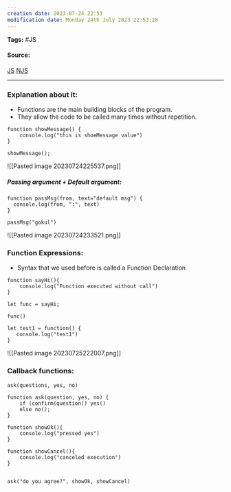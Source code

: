 ```yaml
---
creation date: 2023-07-24 22:53
modification date: Monday 24th July 2023 22:53:28
---
```


**Tags:** #JS 

#### Source:
[JS](https://javascript.info/function-basics)
[NJS](https://www.youtube.com/watch?v=gSDncyuGw0s&pp=ygUdamF2YXNjcmlwdCBmdW5jdGlvbnMgbmFtYXN0YWU%3D)

--------------------------------------

### Explanation about it:

* Functions are the main building blocks of the program.
* They allow the code to be called many times without repetition.

```
function showMessage() {
	console.log("this is shoeMessage value")
}

showMessage();
```

![[Pasted image 20230724225537.png]]


##### Passing argument + Default argument:

```
function passMsg(from, text="default msg") {
  console.log(from, ":", text)
}

passMsg("gokul")
```

![[Pasted image 20230724233521.png]]


### Function Expressions:

* Syntax that we used before is called a Function Declaration

```
function sayHi(){
    console.log("Function executed without call")
}

let func = sayHi;

func()

let test1 = function() {
   console.log("test1")
}
```

![[Pasted image 20230725222007.png]]



### Callback functions:

```
ask(questions, yes, no)
```

```
function ask(question, yes, no) {
	if (confirm(question)) yes()
	else no();
}

function showOk(){
	console.log("pressed yes")
}

function showCancel(){
	console.log("canceled execution")
}


ask("do you agree?", showOk, showCancel)
```